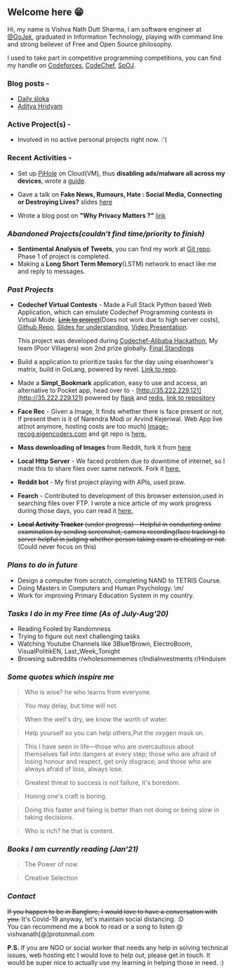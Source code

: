 ## Welcome here 😁

Hi, my name is Vishva Nath Dutt Sharma, I am software engineer at [@GoJek](https://www.gojek.io/), graduated in Information Technology, playing with command line and strong believer of Free and Open Source philosophy.

I used to take part in competitive programming competitions, you can find my handle on [Codeforces](http://codeforces.com/profile/v_ns), [CodeChef](https://www.codechef.com/users/v_ns), [SpOJ](http://www.spoj.com/users/v_ns/).

### Blog posts -

- [Daily śloka](./daily/shloka.html)
- [Aditya Hridyam](./daily/aditya-hridyam.html)

### Active Project(s) - 

- Involved in no active personal projects right now. :'(

### Recent Activities -

- Set up [PiHole](https://pi-hole.net/) on Cloud(VM), thus **disabling ads/malware all across my devices**, wrote a [guide](https://gist.github.com/vishvanath45/a1c8ae34aa88401eed7fdba3f0831c59).

- Gave a talk on **Fake News, Rumours, Hate : Social Media, Connecting or Destroying Lives?** slides [here](https://docs.google.com/viewer?url=https://raw.githubusercontent.com/vishvanath45/Presentations/master/Fake%20News%2C%20Rumours.pdf)

- Wrote a blog post on **"Why Privacy Matters ?"** [link](https://docs.google.com/document/d/1E0PrGrhvuxRBbzQaKEJYdwYZu_vlTzJZ-kgWpPHncKw/edit?usp=sharing)


### _Abandoned Projects(couldn't find time/priority to finish)_ 
- **Sentimental Analysis of Tweets**, you can find my work at [Git repo](https://github.com/vishvanath45/Sentimental_analysis). Phase 1 of project is completed. 
- Making a **Long Short Term Memory**(LSTM) network to enact like me and reply to messages.
 
### _Past Projects_
- **Codechef Virtual Contests** - Made a Full Stack Python based Web Application, which can emulate Codechef Programming contests in Virtual Mode. [~~Link to project~~](http://149.129.145.244/)(Does not work due to high server costs), [Github Repo](https://github.com/vishvanath45/CodeHike), [Slides for understanding](https://docs.google.com/presentation/d/1pY5egzHQp-wdqPZP5a9booA7QRfu0frSLaXEnb-2Qmk/edit#slide=id.p), [Video Presentation](https://drive.google.com/file/d/1gWXbUoU-yJK3NUkPO--LcB2_d_7aOZY1/view).   

    This project was developed during [Codechef-Alibaba Hackathon](https://www.codechef.com/CAH1801), My team (Poor Villagers) won 2nd prize globally. [Final Standings](https://www.codechef.com/rankings/CAH1801) 
- Build a application to prioritize tasks for the day using eisenhower's matrix, build in GoLang, powered by revel. [Link to repo](https://github.com/vishvanath45/do_it).

- Made a **Simpl_Bookmark** application, easy to use and access, an alternative to Pocket app, head over to - [http://35.222.229.121](http://35.222.229.121) powered by [flask](http://flask.pocoo.org/) and [redis](https://redis.io/), [link to repository](http://github.com/vishvanath45/simple_bookmark)

- **Face Rec** - Given a Image, It finds whether there is face present or not, If present then is it of Narendra Modi or Arvind Kejeriwal. Web App live at(not anymore, hosting costs are too much) [Image-recog.eigencoders.com](http://image-recog.eigencoders.com) and git repo is [here.](https://github.com/vishvanath45/Precog_Project/tree/master/face_detection)

- **Mass downloading of Images** from Reddit, fork it from [here](https://github.com/vishvanath45/subReddit-Images-Downloader)

- **Local Http Server** - We faced problem due to downtime of internet, so I made this to share files over same network. Fork it [here.](https://github.com/vishvanath45/local_http_server)

- **Reddit bot** - My first project playing with APIs, used praw.

- **Fearch** - Contributed to development of this browser extension,used in searching files over FTP. I wrote a nice article of my work progress during those days, you can read it [here.](https://vishvanathblog.wordpress.com/days-with-gsoc-heat17/)

- ~~**Local Activity Tracker** (under progress) - Helpful in conducting online examination by sending screenshot, camera recording(face tracking) to server helpful in judging whether person taking exam is cheating or not.~~(Could never focus on this)

### _Plans to do in future_ 

- Design a computer from scratch, completing NAND to TETRIS Course.
- Doing Masters in Computers and Human Psychology. \m/ 
- Work for improving Primary Education System in my country. 

### _Tasks I do in my Free time (As of July-Aug'20)_ 

- Reading Fooled by Randomness
- Trying to figure out next challenging tasks
- Watching Youtube Channels like 3Blue1Brown, ElectroBoom, VisualPolitikEN, Last_Week_Tonight
- Browsing subreddits r/wholesomememes r/IndiaInvestments r/Hinduism 

### _Some quotes which inspire me_ 

> Who is wise? he who learns from everyone.  

> You may delay, but time will not.  

> When the well's dry, we know the worth of water.  

> Help yourself so you can help others,Put the oxygen mask on.  

> This I have seen in life—those who are overcautious about themselves fall into dangers at every step; those who are afraid of losing honour and respect, get only disgrace; and those who are always afraid of loss, always lose.

> Greatest threat to success is not failure, it's boredom.

> Honing one's craft is boring.

> Doing this faster and faiing is better than not doing or being slow in taking decisions.

> Who is rich? he that is content.  

### _Books I am currently reading (Jan'21)_

> The Power of now

> Creative Selection

### _Contact_ 

~~If you happen to be in Banglore, I would love to have a conversation with you.~~ It's Covid-19 anyway, let's maintain social distancing. :D   
You can recommend me a book to read or a song to listen @ vishvanath[@]protonmail.com

**P.S.**  If you are NGO or social worker that needs any help in solving technical issues, web hosting etc I would love to help out, please get in touch. It would be super nice to actually use my learning in helping those in need. 
:)
